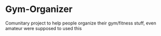 # Gym-Organizer
Comunitary project to help people organize their gym/fitness stuff, even amateur were supposed to used this

